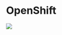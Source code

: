 # OpenShift

<img src="https://www.google.com/url?sa=i&rct=j&q=&esrc=s&source=images&cd=&cad=rja&uact=8&ved=2ahUKEwiAu9iskIPcAhVM4IMKHd-FCNYQjRx6BAgBEAU&url=https%3A%2F%2Fwww.forbes.com%2Fsites%2Fjanakirammsv%2F2018%2F05%2F20%2Fwhy-openshift-is-the-new-openstack-for-red-hat%2F&psig=AOvVaw3fjQ337jyF4pCHdimbgadL&ust=1530714047195951" />
